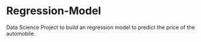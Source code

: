 # Regression-Model
Data Science Project to build an regression model to predict the price of the automobile. 
